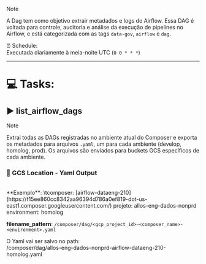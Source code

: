 
> [!NOTE] 
> A Dag tem como objetivo extrair metadados e logs do Airflow.
> Essa DAG é voltada para controle, auditoria e análise da execução de pipelines no Airflow, e está categorizada com as tags `data-gov`, `airflow` e `dag`.

⏰ Schedule:  
	Executada diariamente à meia-noite UTC (`0 0 * * *`)


---

# 💻 Tasks:

## ▶️ list_airflow_dags


> [!NOTE] 
> Extrai todas as DAGs registradas no ambiente atual do Composer e exporta os metadados para arquivos `.yaml`, um para cada ambiente (develop, homolog, prod).
> Os arquivos são enviados para buckets GCS específicos de cada ambiente.

### 📁 GCS Location - Yaml Output
<br>
**Exemplo**:  
\tcomposer: [airflow-dataeng-210](https://f15ee860cc8342aa96394d786a0ef819-dot-us-east1.composer.googleusercontent.com/)  
projeto: allos-eng-dados-nonprd  
environment: homolog  

**filename_pattern**:  `/composer/dag/<gcp_project_id>-<composer_name>-<environment>.yaml`  


  
O Yaml vai ser salvo no path:  
/composer/dag/allos-eng-dados-nonprd-airflow-dataeng-210-homolog.yaml

